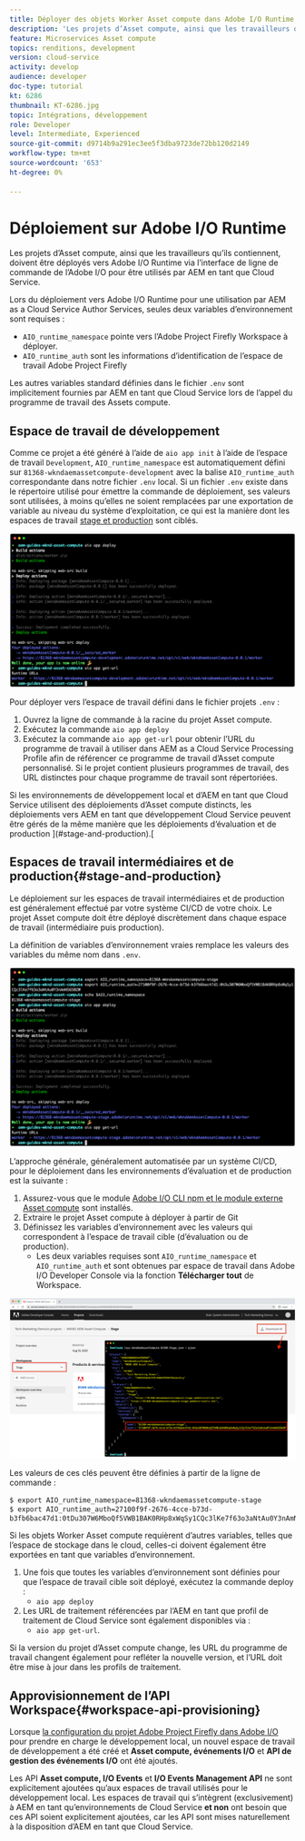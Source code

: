 ```yaml
---
title: Déployer des objets Worker Asset compute dans Adobe I/O Runtime pour une utilisation avec AEM en tant que Cloud Service
description: 'Les projets d’Asset compute, ainsi que les travailleurs qu’ils contiennent, doivent être déployés dans Adobe I/O Runtime pour être utilisés par AEM en tant que Cloud Service. '
feature: Microservices Asset compute
topics: renditions, development
version: cloud-service
activity: develop
audience: developer
doc-type: tutorial
kt: 6286
thumbnail: KT-6286.jpg
topic: Intégrations, développement
role: Developer
level: Intermediate, Experienced
source-git-commit: d9714b9a291ec3ee5f3dba9723de72bb120d2149
workflow-type: tm+mt
source-wordcount: '653'
ht-degree: 0%

---
```



# Déploiement sur Adobe I/O Runtime

Les projets d’Asset compute, ainsi que les travailleurs qu’ils contiennent, doivent être déployés vers Adobe I/O Runtime via l’interface de ligne de commande de l’Adobe I/O pour être utilisés par AEM en tant que Cloud Service.

Lors du déploiement vers Adobe I/O Runtime pour une utilisation par AEM as a Cloud Service Author Services, seules deux variables d’environnement sont requises :

+ `AIO_runtime_namespace` pointe vers l’Adobe Project Firefly Workspace à déployer.
+ `AIO_runtime_auth` sont les informations d’identification de l’espace de travail Adobe Project Firefly

Les autres variables standard définies dans le fichier `.env` sont implicitement fournies par AEM en tant que Cloud Service lors de l’appel du programme de travail des Assets compute.

## Espace de travail de développement

Comme ce projet a été généré à l’aide de `aio app init` à l’aide de l’espace de travail `Development`, `AIO_runtime_namespace` est automatiquement défini sur `81368-wkndaemassetcompute-development` avec la balise `AIO_runtime_auth` correspondante dans notre fichier `.env` local.  Si un fichier `.env` existe dans le répertoire utilisé pour émettre la commande de déploiement, ses valeurs sont utilisées, à moins qu’elles ne soient remplacées par une exportation de variable au niveau du système d’exploitation, ce qui est la manière dont les espaces de travail [stage et production](#stage-and-production) sont ciblés.

![déploiement de l’application aio à l’aide de variables .env](./assets/runtime/development__aio.png)

Pour déployer vers l’espace de travail défini dans le fichier projets `.env` :

1. Ouvrez la ligne de commande à la racine du projet Asset compute.
1. Exécutez la commande `aio app deploy`
1. Exécutez la commande `aio app get-url` pour obtenir l’URL du programme de travail à utiliser dans AEM as a Cloud Service Processing Profile afin de référencer ce programme de travail d’Asset compute personnalisé. Si le projet contient plusieurs programmes de travail, des URL distinctes pour chaque programme de travail sont répertoriées.

Si les environnements de développement local et d’AEM en tant que Cloud Service utilisent des déploiements d’Asset compute distincts, les déploiements vers AEM en tant que développement Cloud Service peuvent être gérés de la même manière que les déploiements d’évaluation et de production ](#stage-and-production).[

## Espaces de travail intermédiaires et de production{#stage-and-production}

Le déploiement sur les espaces de travail intermédiaires et de production est généralement effectué par votre système CI/CD de votre choix. Le projet Asset compute doit être déployé discrètement dans chaque espace de travail (intermédiaire puis production).

La définition de variables d’environnement vraies remplace les valeurs des variables du même nom dans `.env`.

![déploiement de l’application aio à l’aide de variables d’exportation](./assets/runtime/stage__export-and-aio.png)

L’approche générale, généralement automatisée par un système CI/CD, pour le déploiement dans les environnements d’évaluation et de production est la suivante :

1. Assurez-vous que le module [Adobe I/O CLI npm et le module externe Asset compute](../set-up/development-environment.md#aio) sont installés.
1. Extraire le projet Asset compute à déployer à partir de Git
1. Définissez les variables d’environnement avec les valeurs qui correspondent à l’espace de travail cible (d’évaluation ou de production).
   + Les deux variables requises sont `AIO_runtime_namespace` et `AIO_runtime_auth` et sont obtenues par espace de travail dans Adobe I/O Developer Console via la fonction __Télécharger tout__ de Workspace.

![Adobe Developer Console : espace de noms AIO Runtime et Auth](./assets/runtime/stage-auth-namespace.png)

Les valeurs de ces clés peuvent être définies à partir de la ligne de commande :

```
$ export AIO_runtime_namespace=81368-wkndaemassetcompute-stage
$ export AIO_runtime_auth=27100f9f-2676-4cce-b73d-b3fb6bac47d1:0tDu307W6MboQf5VWB1BAK0RHp8xWqSy1CQc3lKe7f63o3aNtAu0Y3nAmN56502W
```

Si les objets Worker Asset compute requièrent d’autres variables, telles que l’espace de stockage dans le cloud, celles-ci doivent également être exportées en tant que variables d’environnement.

1. Une fois que toutes les variables d’environnement sont définies pour que l’espace de travail cible soit déployé, exécutez la commande deploy :
   + `aio app deploy`
1. Les URL de traitement référencées par l’AEM en tant que profil de traitement de Cloud Service sont également disponibles via :
   + `aio app get-url`.

Si la version du projet d’Asset compute change, les URL du programme de travail changent également pour refléter la nouvelle version, et l’URL doit être mise à jour dans les profils de traitement.

## Approvisionnement de l’API Workspace{#workspace-api-provisioning}

Lorsque [la configuration du projet Adobe Project Firefly dans Adobe I/O](../set-up/firefly.md) pour prendre en charge le développement local, un nouvel espace de travail de développement a été créé et __Asset compute, événements I/O__ et __API de gestion des événements I/O__ ont été ajoutés.

Les API __Asset compute, I/O Events__ et __I/O Events Management API__ ne sont explicitement ajoutées qu’aux espaces de travail utilisés pour le développement local. Les espaces de travail qui s’intègrent (exclusivement) à AEM en tant qu’environnements de Cloud Service __et non__ ont besoin que ces API soient explicitement ajoutées, car les API sont mises naturellement à la disposition d’AEM en tant que Cloud Service.
